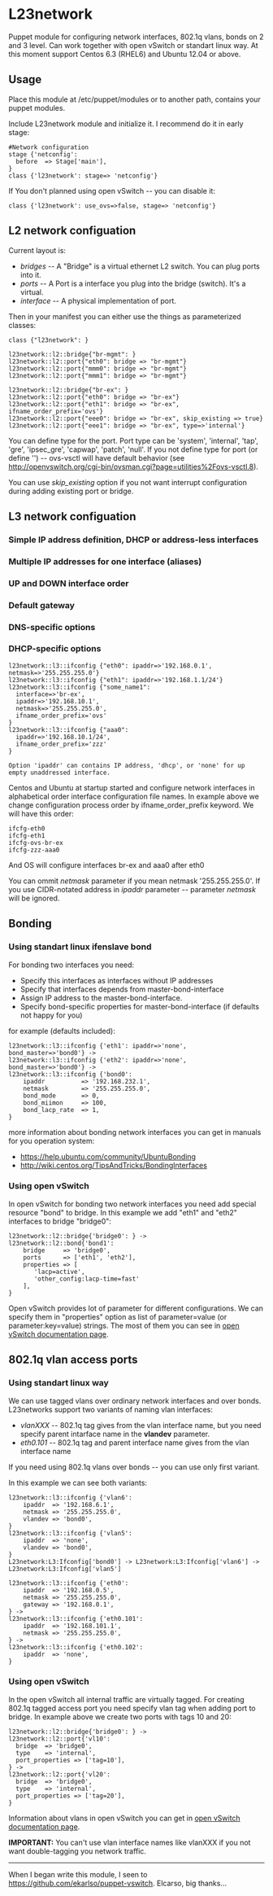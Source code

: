 L23network
==========
Puppet module for configuring network interfaces, 802.1q vlans, bonds on 2 and 3 level. Can work together with open vSwitch or standart linux way.  At this moment support Centos 6.3 (RHEL6) and Ubuntu 12.04 or above.


Usage
-----
Place this module at /etc/puppet/modules or to another path, contains your puppet modules.

Include L23network module and initialize it. I recommend do it in early stage:

    #Network configuration
    stage {'netconfig':
      before  => Stage['main'],
    }
    class {'l23network': stage=> 'netconfig'}

If You don't planned using open vSwitch -- you can disable it:

    class {'l23network': use_ovs=>false, stage=> 'netconfig'}


L2 network configuation
-----------------------

Current layout is:
* *bridges* -- A "Bridge" is a virtual ethernet L2 switch. You can plug ports into it.
* *ports* -- A Port is a interface you plug into the bridge (switch). It's a virtual.
* *interface* -- A physical implementation of port.

Then in your manifest you can either use the things as parameterized classes:

    class {"l23network": }
    
    l23network::l2::bridge{"br-mgmt": }
    l23network::l2::port{"eth0": bridge => "br-mgmt"}
    l23network::l2::port{"mmm0": bridge => "br-mgmt"}
    l23network::l2::port{"mmm1": bridge => "br-mgmt"}
    
    l23network::l2::bridge{"br-ex": }
    l23network::l2::port{"eth0": bridge => "br-ex"}
    l23network::l2::port{"eth1": bridge => "br-ex", ifname_order_prefix='ovs'}
    l23network::l2::port{"eee0": bridge => "br-ex", skip_existing => true}
    l23network::l2::port{"eee1": bridge => "br-ex", type=>'internal'}

You can define type for the port. Port type can be
'system', 'internal', 'tap', 'gre', 'ipsec_gre', 'capwap', 'patch', 'null'.
If you not define type for port (or define '') -- ovs-vsctl will have default behavior 
(see http://openvswitch.org/cgi-bin/ovsman.cgi?page=utilities%2Fovs-vsctl.8).

You can use *skip_existing* option if you not want interrupt configuration during adding existing port or bridge.

L3 network configuation
-----------------------

### Simple IP address definition, DHCP or address-less interfaces
### Multiple IP addresses for one interface (aliases)
### UP and DOWN interface order
### Default gateway
### DNS-specific options
### DHCP-specific options


    l23network::l3::ifconfig {"eth0": ipaddr=>'192.168.0.1', netmask=>'255.255.255.0'}
    l23network::l3::ifconfig {"eth1": ipaddr=>'192.168.1.1/24'}
    l23network::l3::ifconfig {"some_name1": 
      interface=>'br-ex', 
      ipaddr=>'192.168.10.1', 
      netmask=>'255.255.255.0', 
      ifname_order_prefix='ovs'
    }
    l23network::l3::ifconfig {"aaa0": 
      ipaddr=>'192.168.10.1/24', 
      ifname_order_prefix='zzz'
    }
    
    Option 'ipaddr' can contains IP address, 'dhcp', or 'none' for up empty unaddressed interface.

Centos and Ubuntu at startup started and configure network interfaces in alphabetical order interface configuration file names. In example above we change configuration process order by ifname_order_prefix keyword. We will have this order:

    ifcfg-eth0
    ifcfg-eth1
    ifcfg-ovs-br-ex
    ifcfg-zzz-aaa0

And OS will configure interfaces br-ex and aaa0 after eth0


You can ommit *netmask* parameter if you mean netmask '255.255.255.0'. If you use CIDR-notated address in *ipaddr* parameter -- parameter *netmask* will be ignored.

Bonding
-------
### Using standart linux ifenslave bond
For bonding two interfaces you need:
* Specify this interfaces as interfaces without IP addresses
* Specify that interfaces depends from master-bond-interface
* Assign IP address to the master-bond-interface.
* Specify bond-specific properties for master-bond-interface (if defaults not happy for you)

for example (defaults included):   

    l23network::l3::ifconfig {'eth1': ipaddr=>'none', bond_master=>'bond0'} ->
    l23network::l3::ifconfig {'eth2': ipaddr=>'none', bond_master=>'bond0'} ->
    l23network::l3::ifconfig {'bond0':
        ipaddr          => '192.168.232.1',
        netmask         => '255.255.255.0',
        bond_mode       => 0,
        bond_miimon     => 100,
        bond_lacp_rate  => 1,
    }


more information about bonding network interfaces you can get in manuals for you operation system:
* https://help.ubuntu.com/community/UbuntuBonding
* http://wiki.centos.org/TipsAndTricks/BondingInterfaces

### Using open vSwitch
In open vSwitch for bonding two network interfaces you need add special resource "bond" to bridge. 
In this example we add "eth1" and "eth2" interfaces to bridge "bridge0":

    l23network::l2::bridge{'bridge0': } ->
    l23network::l2::bond{'bond1':
        bridge     => 'bridge0',
        ports      => ['eth1', 'eth2'],
        properties => [
           'lacp=active',
           'other_config:lacp-time=fast'
        ],
    }

Open vSwitch provides lot of parameter for different configurations. 
We can specify them in "properties" option as list of parameter=value 
(or parameter:key=value) strings.
The most of them you can see in [open vSwitch documentation page](http://openvswitch.org/support/).

802.1q vlan access ports
------------------------
### Using standart linux way
We can use tagged vlans over ordinary network interfaces and over bonds. 
L23networks support two variants of naming vlan interfaces:
* *vlanXXX* -- 802.1q tag gives from the vlan interface name, but you need specify 
parent intarface name in the **vlandev** parameter.
* *eth0.101* -- 802.1q tag and parent interface name gives from the vlan interface name

If you need using 802.1q vlans over bonds -- you can use only first variant.

In this example we can see both variants:

    l23network::l3::ifconfig {'vlan6':
        ipaddr  => '192.168.6.1',
        netmask => '255.255.255.0',
        vlandev => 'bond0',
    } 
    l23network::l3::ifconfig {'vlan5': 
        ipaddr  => 'none',
        vlandev => 'bond0',
    } 
    L23network:L3:Ifconfig['bond0'] -> L23network:L3:Ifconfig['vlan6'] -> L23network:L3:Ifconfig['vlan5']

    l23network::l3::ifconfig {'eth0':
        ipaddr  => '192.168.0.5',
        netmask => '255.255.255.0',
        gateway => '192.168.0.1',
    } ->
    l23network::l3::ifconfig {'eth0.101':
        ipaddr  => '192.168.101.1',
        netmask => '255.255.255.0',
    } ->
    l23network::l3::ifconfig {'eth0.102':
        ipaddr  => 'none',    
    } 

### Using open vSwitch
In the open vSwitch all internal traffic are virtually tagged.
For creating 802.1q tagged access port you need specify vlan tag when adding port to bridge. 
In example above we create two ports with tags 10 and 20:

    l23network::l2::bridge{'bridge0': } ->
    l23network::l2::port{'vl10':
      bridge  => 'bridge0',
      type    => 'internal',
      port_properties => ['tag=10'],
    } ->
    l23network::l2::port{'vl20':
      bridge  => 'bridge0',
      type    => 'internal',
      port_properties => ['tag=20'],
    }
    
Information about vlans in open vSwitch you can get in [open vSwitch documentation page](http://openvswitch.org/support/config-cookbooks/vlan-configuration-cookbook/).

**IMPORTANT:** You can't use vlan interface names like vlanXXX if you not want double-tagging you network traffic.

---
When I began write this module, I seen to https://github.com/ekarlso/puppet-vswitch. Elcarso, big thanks...
